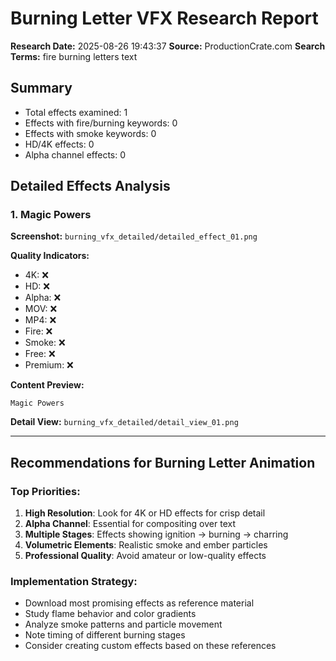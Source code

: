 # Burning Letter VFX Research Report

**Research Date:** 2025-08-26 19:43:37
**Source:** ProductionCrate.com
**Search Terms:** fire burning letters text

## Summary

- Total effects examined: 1
- Effects with fire/burning keywords: 0
- Effects with smoke keywords: 0
- HD/4K effects: 0
- Alpha channel effects: 0

## Detailed Effects Analysis

### 1. Magic Powers

**Screenshot:** `burning_vfx_detailed/detailed_effect_01.png`

**Quality Indicators:**
- 4K: ❌
- HD: ❌
- Alpha: ❌
- MOV: ❌
- MP4: ❌
- Fire: ❌
- Smoke: ❌
- Free: ❌
- Premium: ❌

**Content Preview:**
```
Magic Powers
```

**Detail View:** `burning_vfx_detailed/detail_view_01.png`

---

## Recommendations for Burning Letter Animation

### Top Priorities:
1. **High Resolution**: Look for 4K or HD effects for crisp detail
2. **Alpha Channel**: Essential for compositing over text
3. **Multiple Stages**: Effects showing ignition → burning → charring
4. **Volumetric Elements**: Realistic smoke and ember particles
5. **Professional Quality**: Avoid amateur or low-quality effects

### Implementation Strategy:
- Download most promising effects as reference material
- Study flame behavior and color gradients
- Analyze smoke patterns and particle movement
- Note timing of different burning stages
- Consider creating custom effects based on these references
